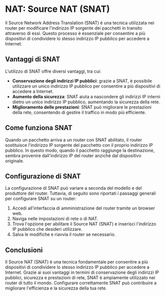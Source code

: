 # NAT: Source NAT (SNAT)

Il Source Network Address Translation (SNAT) è una tecnica utilizzata nei router per modificare l'indirizzo IP sorgente dei pacchetti in transito attraverso di essi. Questo processo è essenziale per consentire a più dispositivi di condividere lo stesso indirizzo IP pubblico per accedere a Internet.

## Vantaggi di SNAT

L'utilizzo di SNAT offre diversi vantaggi, tra cui:
- **Conservazione degli indirizzi IP pubblici**: grazie a SNAT, è possibile utilizzare un unico indirizzo IP pubblico per consentire a più dispositivi di accedere a Internet.
- **Aumento della sicurezza**: SNAT aiuta a nascondere gli indirizzi IP interni dietro un unico indirizzo IP pubblico, aumentando la sicurezza della rete.
- **Miglioramento delle prestazioni**: SNAT può migliorare le prestazioni della rete, consentendo di gestire il traffico in modo più efficiente.

## Come funziona SNAT

Quando un pacchetto arriva a un router con SNAT abilitato, il router sostituisce l'indirizzo IP sorgente del pacchetto con il proprio indirizzo IP pubblico. In questo modo, quando il pacchetto raggiunge la destinazione, sembra provenire dall'indirizzo IP del router anziché dal dispositivo originale.

## Configurazione di SNAT

La configurazione di SNAT può variare a seconda del modello e del produttore del router. Tuttavia, di seguito sono riportati i passaggi generali per configurare SNAT su un router:

1. Accedi all'interfaccia di amministrazione del router tramite un browser web.
2. Naviga nelle impostazioni di rete o di NAT.
3. Trova l'opzione per abilitare il Source NAT (SNAT) e inserisci l'indirizzo IP pubblico che desideri utilizzare.
4. Salva le modifiche e riavvia il router se necessario.

## Conclusioni

Il Source NAT (SNAT) è una tecnica fondamentale per consentire a più dispositivi di condividere lo stesso indirizzo IP pubblico per accedere a Internet. Grazie ai suoi vantaggi in termini di conservazione degli indirizzi IP pubblici, sicurezza e prestazioni di rete, SNAT è ampiamente utilizzato nei router di tutto il mondo. Configurare correttamente SNAT può contribuire a migliorare l'efficienza e la sicurezza della tua rete.